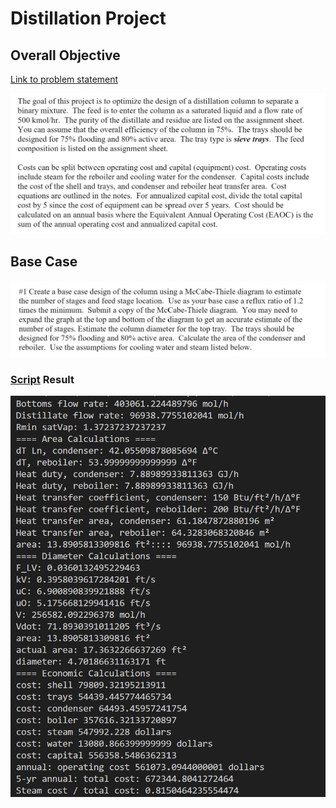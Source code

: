 # Distillation Project 

## Overall Objective 

[Link to problem statement](problem_statement.pdf)

![Problem Statement](assets/problem_statement.png)

## Base Case 

![Base Case Statement](assets/base_case_statement.png)


### [Script](https://github.com/hunterviolette/CHE362/blob/master/distillation_proj/base_case.py) Result

![Base Case Results](assets/base_results.png)

